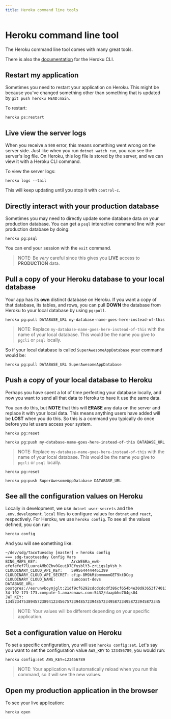 ```yaml
---
title: Heroku command line tools
---
```


# Heroku command line tool

The Heroku command line tool comes with many great tools.

There is also the
[documentation](https://devcenter.heroku.com/articles/heroku-cli) for the Heroku
CLI.

## Restart my application

Sometimes you need to restart your application on Heroku. This might be because
you've changed something other than something that is updated by
`git push heroku HEAD:main`.

To restart:

```shell
heroku ps:restart
```

## Live view the server logs

When you receive a `500` error, this means something went wrong on the server
side. Just like when you run `dotnet watch run`, you can see the server's log
file. On Heroku, this log file is stored by the server, and we can view it with
a Heroku CLI command.

To view the server logs:

```shell
heroku logs --tail
```

This will keep updating until you stop it with `control-c`.

## Directly interact with your production database

Sometimes you may need to directly update some database data on your production
database. You can get a `psql` interactive command line with your production
database by doing:

```shell
heroku pg:psql
```

You can end your session with the `exit` command.

> NOTE: Be _very_ careful since this gives you **LIVE** access to **PRODUCTION**
> data.

## Pull a copy of your Heroku database to your local database

Your app has its **own** distinct database on Heroku. If you want a copy of that
database, its tables, and rows, you can pull **DOWN** the database from Heroku
to your local database by using `pg:pull`.

```shell
heroku pg:pull DATABASE_URL my-database-name-goes-here-instead-of-this
```

> NOTE: Replace `my-database-name-goes-here-instead-of-this` with the name of
> your local database. This would be the name you give to `pgcli` or `psql`
> locally.

So if your local database is called `SuperAwesomeAppDatabase` your command would
be:

```shell
heroku pg:pull DATABASE_URL SuperAwesomeAppDatabase
```

## Push a copy of your local database to Heroku

Perhaps you have spent a lot of time perfecting your database locally, and now
you want to send all that data to Heroku to have it use the same data.

You can do this, but **NOTE** that this will **ERASE** any data on the server
and replace it with your local data. This means anything users have added will
be **LOST** when you do this. So this is a command you typically do once before
you let users access your system.

```shell
heroku pg:reset
```

```shell
heroku pg:push my-database-name-goes-here-instead-of-this DATABASE_URL
```

> NOTE: Replace `my-database-name-goes-here-instead-of-this` with the name of
> your local database. This would be the name you give to `pgcli` or `psql`
> locally.

```shell
heroku pg:reset
```

```shell
heroku pg:push SuperAwesomeAppDatabase DATABASE_URL
```

## See all the configuration values on Heroku

Locally in development, we use `dotnet user-secrets` and the
`.env.development.local` files to configure values for `dotnet` and `react`,
respectively. For Heroku, we use `heroku config`. To see all the values defined,
you can run:

```shell
heroku config
```

And you will see something like:

```
~/dev/sdg/TacoTuesday [master] » heroku config
=== sdg-tacotuesday Config Vars
BING_MAPS_KEY:               ArcWE6Ra_ewB-efefefef7lLuureAMbOZbv0GeuiD7EfysblY3-zrLigs1pVsh_h
CLOUDINARY_CLOUD_API_KEY:    5995644444461399
CLOUDINARY_CLOUD_API_SECRET: cfip-8M9kMibmmmmmGET9ktDCog
CLOUDINARY_CLOUD_NAME:       suncoast-devs
DATABASE_URL:                postgres://esrunvboymjglt:21df9cf6292cdcdcdcdf386cf654b4e30d93653f74013aba648fedb8b4c0d9a7@ec2-34-192-173-173.compute-1.amazonaws.com:5432/daapbho704gs04
JWT_KEY:                     13452347538945723894123456757239485723948572349587234958723945872345
```

> NOTE: Your values will be different depending on your specific application.

## Set a configuration value on Heroku

To set a specific configuration, you will use `heroku config:set`. Let's say you
want to set the configuration value `AWS_KEY` to `123456789`, you would run:

```shell
heroku config:set AWS_KEY=123456789
```

> NOTE: Your application will automatically reload when you run this command, so
> it will see the new values.

## Open my production application in the browser

To see your live application:

```shell
heroku open
```
